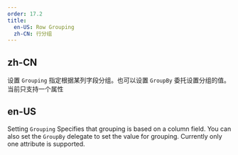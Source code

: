 ```yaml
---
order: 17.2
title:
  en-US: Row Grouping
  zh-CN: 行分组
---
```


## zh-CN

设置 `Grouping` 指定根据某列字段分组。也可以设置 `GroupBy` 委托设置分组的值。当前只支持一个属性

## en-US

Setting `Grouping` Specifies that grouping is based on a column field.
You can also set the `GroupBy` delegate to set the value for grouping.
Currently only one attribute is supported. 